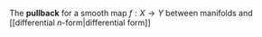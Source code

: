 The **pullback** for a smooth map $f: X \to Y$ between manifolds and [[differential $n$-form|differential form]]